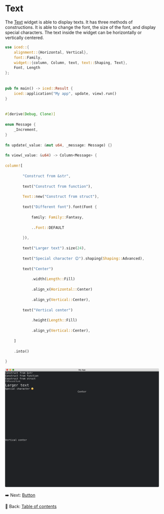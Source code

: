 # Text

The [Text](https://docs.rs/iced/0.12.1/iced/widget/type.Text.html) widget is able to display texts.
It has three methods of constructions.
It is able to change the font, the size of the font, and display special characters.
The text inside the widget can be horizontally or vertically centered.

```rust
use iced::{
    alignment::{Horizontal, Vertical},
    font::Family,
    widget::{column, Column, text, text::Shaping, Text},
    Font, Length
};


pub fn main() -> iced::Result {
    iced::application("My app", update, view).run()
}


#[derive(Debug, Clone)]

enum Message {
    _Increment,
}

fn update(_value: &mut u64, _message: Message) {}

fn view(_value: &u64) -> Column<Message> {

column![

        "Construct from &str",

        text("Construct from function"),

        Text::new("Construct from struct"),

        text("Different font").font(Font {

            family: Family::Fantasy,

            ..Font::DEFAULT

        }),

        text("Larger text").size(24),

        text("Special character 😊").shaping(Shaping::Advanced),

        text("Center")

            .width(Length::Fill)

            .align_x(Horizontal::Center)

            .align_y(Vertical::Center),

        text("Vertical center")

            .height(Length::Fill)

            .align_y(Vertical::Center),

    ]

    .into()

}
```

![Text](./pic/text.png)

:arrow_right:  Next: [Button](./button.md)

:blue_book: Back: [Table of contents](./../README.md)
